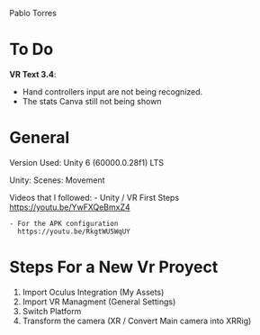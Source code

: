 Pablo Torres 

# To Do
**VR Text 3.4**: 
- Hand controllers input are not being recognized.
- The stats Canva still not being shown

# General
Version Used: 
	Unity 6 (60000.0.28f1) LTS

Unity:
	Scenes:
		Movement
	
Videos that I followed:
	- Unity / VR First Steps
	  https://youtu.be/YwFXQeBmxZ4

	- For the APK configuration
	  https://youtu.be/RkgtWU5WqUY

# Steps For a New Vr Proyect
1. Import Oculus Integration (My Assets)
2. Import VR Managment (General Settings)
3. Switch Platform
4. Transform the camera (XR / Convert Main camera into XRRig)